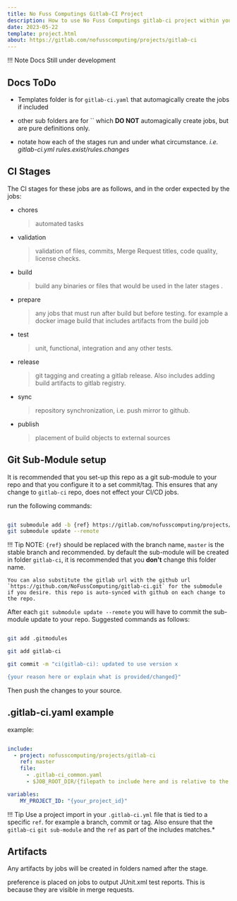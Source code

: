 ```yaml
---
title: No Fuss Computings Gitlab-CI Project
description: How to use No Fuss Computings gitlab-ci project within your CI/CD pipelines
date: 2023-05-22
template: project.html
about: https://gitlab.com/nofusscomputing/projects/gitlab-ci
---
```


!!! Note
    Docs Still under development


## Docs ToDo

- Templates folder is for `gitlab-ci.yaml` that automagically create the jobs if included

- other sub folders are for `` which **DO NOT** automagically create jobs, but are pure definitions only.

- notate how each of the stages run and under what circumstance. *i.e. gitlab-ci.yml rules.exist/rules.changes*

## CI Stages

The CI stages for these jobs are as follows, and in the order expected by the jobs:

- chores
    > automated tasks

- validation
    > validation of files, commits,  Merge Request titles, code quality, license checks.

- build
    > build any binaries or files that would be used in the later stages .

- prepare
    > any jobs that must run after build but before testing. for example a docker image build that includes artifacts from the build job

- test
    > unit, functional, integration and any other tests.

- release
    > git tagging and creating a gitlab release. Also includes adding build artifacts to gitlab registry.

- sync
    > repository synchronization, i.e. push mirror to github.

- publish
    > placement of build objects to external sources


## Git Sub-Module setup

It is recommended that you set-up this repo as a git sub-module to your repo and that you configure it to a set commit/tag. This ensures that any change to `gitlab-ci` repo, does not effect your CI/CD jobs.

run the following commands:

``` bash

git submodule add -b {ref} https://gitlab.com/nofusscomputing/projects/gitlab-ci.git gitlab-ci
git submodule update --remote

```

!!! Tip
    NOTE: `{ref}` should be replaced with the branch name, `master` is the stable branch and recommended. by default the sub-module will be created in folder `gitlab-ci`, it is recommended that you **don't** change this folder name.  

    You can also substitute the gitlab url with the github url `https://github.com/NoFussComputing/gitlab-ci.git` for the submodule if you desire. this repo is auto-synced with github on each change to the repo.

After each `git submodule update --remote` you will have to commit the sub-module update to your repo. Suggested commands as follows:

``` bash

git add .gitmodules 

git add gitlab-ci

git commit -m "ci(gitlab-ci): updated to use version x

{your reason here or explain what is provided/changed}"

```

Then push the changes to your source.


## .gitlab-ci.yaml example

example:

``` yaml

include:
  - project: nofusscomputing/projects/gitlab-ci
    ref: master
    file:
      - .gitlab-ci_common.yaml
      - $JOB_ROOT_DIR/{filepath to include here and is relative to the gitlab-ci repo root}

variables:
    MY_PROJECT_ID: "{your_project_id}"

```

!!! Tip
    Use a project import in your `.gitlab-ci.yml` file that is tied to a specific `ref`. for example a branch, commit or tag. Also ensure that the `gitlab-ci` `git sub-module` and the `ref` as part of the includes matches.*


## Artifacts

Any artifacts by jobs will be created in folders named after the stage.

preference is placed on jobs to output JUnit.xml test reports. This is because they are visible in merge requests.
